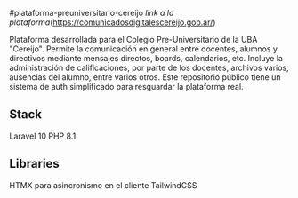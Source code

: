 #plataforma-preuniversitario-cereijo
_link a la plataforma_(https://comunicadosdigitalescereijo.gob.ar/)

Plataforma desarrollada para el Colegio Pre-Universitario de la UBA "Cereijo".
Permite la comunicación en general entre docentes, alumnos y directivos mediante mensajes directos, boards, calendarios, etc.
Incluye la administración de calificaciones, por parte de los docentes, archivos varios, ausencias del alumno, entre varios otros.
Este repositorio público tiene un sistema de auth simplificado para resguardar la plataforma real.


## Stack
Laravel 10
PHP 8.1

## Libraries
HTMX para asincronismo en el cliente
TailwindCSS
